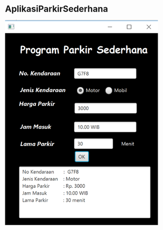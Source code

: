 # AplikasiParkirSederhana
![alt text](https://github.com/DewiNurul/AplikasiParkirSederhana/blob/master/APL.PNG)
